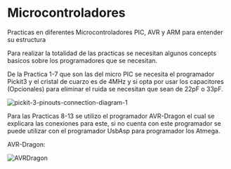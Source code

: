 # Microcontroladores
Practicas en diferentes Microcontroladores PIC, AVR y ARM para entender su estructura


Para realizar la totalidad de las practicas se necesitan algunos concepts basicos sobre los programadores que se necesitan.

De la Practica 1-7 que son las del micro PIC se necesita el programador Pickit3 y el cristal de cuarzo es de 4MHz y si opta por usar los capacitores (Opcionales) para eliminar el ruida se necesitan que sean de 22pF o 33pF.


![pickit-3-pinouts-connection-diagram-1](https://user-images.githubusercontent.com/63372411/142773480-22c9b4cb-5f32-497e-9b55-1c619da37b9c.jpg)


Para las Practicas 8-13 se utilizo el programador AVR-Dragon el cual se explicara las conexiones para este, si no cuenta con este programador se puede utilizar con el programador UsbAsp para programador los Atmega.

AVR-Dragon:


![AVRDragon](https://user-images.githubusercontent.com/63372411/142773791-f2396806-e232-4e40-90d0-14ea3bf8fec0.jpg)
